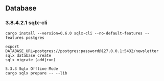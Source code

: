 ## Database

### 3.8.4.2.1 sqlx-cli

```
cargo install --version=0.6.0 sqlx-cli --no-default-features --features postgres
```

```
export DATABASE_URL=postgres://postgres:password@127.0.0.1:5432/newsletter
sqlx database create
sqlx migrate (add|run)

5.3.3 Sqlx Offline Mode
cargo sqlx prepare -- --lib
```
